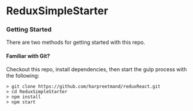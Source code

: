# ReduxSimpleStarter



### Getting Started

There are two methods for getting started with this repo.

#### Familiar with Git?
Checkout this repo, install dependencies, then start the gulp process with the following:

```
> git clone https://github.com/harpreetmand/reduxReact.git
> cd ReduxSimpleStarter
> npm install
> npm start
```
